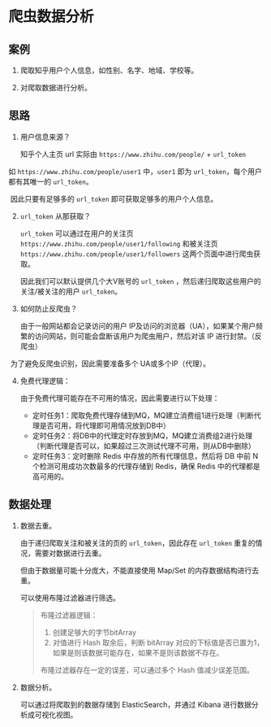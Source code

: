 # 爬虫数据分析

## 案例

1. 爬取知乎用户个人信息，如性别、名字、地域、学校等。

2. 对爬取数据进行分析。



## 思路

1. 用户信息来源？

   知乎个人主页 url 实际由 `https://www.zhihu.com/people/` + `url_token`

 如 `https://www.zhihu.com/people/user1` 中，`user1` 即为 `url_token`，每个用户都有其唯一的 `url_token`。

​		因此只要有足够多的 `url_token` 即可获取足够多的用户个人信息。

2. `url_token` 从那获取？

   `url_token` 可以通过在用户的关注页 `https://www.zhihu.com/people/user1/following` 和被关注页 `https://www.zhihu.com/people/user1/followers` 这两个页面中进行爬虫获取。

   因此我们可以默认提供几个大V账号的 `url_token` ，然后递归爬取这些用户的关注/被关注的用户 `url_token`。

3. 如何防止反爬虫？

   由于一般网站都会记录访问的用户 IP及访问的浏览器（UA），如果某个用户频繁的访问网站，则可能会盘断该用户为爬虫用户，然后对该 IP 进行封禁。（反爬虫）

​		为了避免反爬虫识别，因此需要准备多个 UA或多个IP（代理）。

4. 免费代理逻辑：

   由于免费代理可能存在不可用的情况，因此需要进行以下处理：

   * 定时任务1：爬取免费代理存储到MQ，MQ建立消费组1进行处理（判断代理是否可用，将代理即可用情况放到DB中）
   * 定时任务2：将DB中的代理定时存放到MQ，MQ建立消费组2进行处理（判断代理是否可以，如果超过三次测试代理不可用，则从DB中删除）
   * 定时任务3：定时删除 Redis 中存放的所有代理信息，然后将 DB 中前 N 个检测可用成功次数最多的代理存储到 Redis，确保 Redis 中的代理都是高可用的。



## 数据处理

1. 数据去重。

   由于递归爬取关注和被关注的页的 `url_token`，因此存在 `url_token` 重复的情况，需要对数据进行去重。

   但由于数据量可能十分庞大，不能直接使用 Map/Set 的内存数据结构进行去重。

   可以使用布隆过滤器进行筛选。

   > 布隆过滤器逻辑：
   >
   > 1. 创建足够大的字节bitArray
   > 2. 对值进行 Hash 取余后，判断 bitArray 对应的下标值是否已置为1，如果是则该数据可能存在，如果不是则该数据不存在。
   >
   > 布隆过滤器存在一定的误差，可以通过多个 Hash 值减少误差范围。

2. 数据分析。

   可以通过将爬取到的数据存储到 ElasticSearch，并通过 Kibana 进行数据分析成可视化视图。